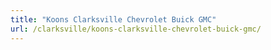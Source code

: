```yaml
---
title: "Koons Clarksville Chevrolet Buick GMC"
url: /clarksville/koons-clarksville-chevrolet-buick-gmc/
---
```

